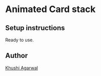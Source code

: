 # Animated Card stack

## Setup instructions

Ready to use.

## Author

[Khushi Agarwal](https://github.com/Khushi-agarwal)
